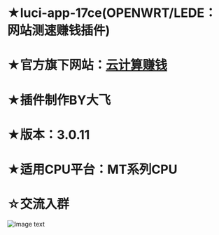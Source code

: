 # ★luci-app-17ce(OPENWRT/LEDE：网站测速赚钱插件)

# ★官方旗下网站：[云计算赚钱](https://www.yiluzhuanqian.com/P3VpZD0xMDEwOA%3D%3D)

# ★插件制作BY大飞

# ★版本：3.0.11

# ★适用CPU平台：MT系列CPU

# ☆交流入群

![Image text](https://github.com/FeiLianOS/luci-app-ipshare/blob/master/images/QQ_FeiLianOS.png)

